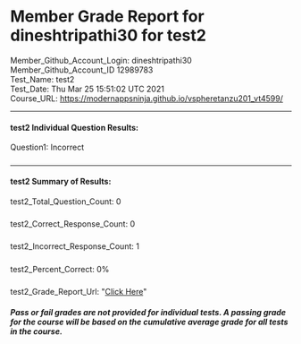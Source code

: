 # Member Grade Report for dineshtripathi30 for test2  
   
Member_Github_Account_Login: dineshtripathi30  
Member_Github_Account_ID 12989783  
Test_Name: test2  
Test_Date: Thu Mar 25 15:51:02 UTC 2021  
Course_URL: https://modernappsninja.github.io/vspheretanzu201_vt4599/  
   
---  
#### test2 Individual Question Results:  
Question1: Incorrect  
#####  
---  
#### test2 Summary of Results:  
test2_Total_Question_Count: 0  
#####  
test2_Correct_Response_Count: 0  
#####  
test2_Incorrect_Response_Count: 1  
#####  
test2_Percent_Correct: 0%  
#####  
test2_Grade_Report_Url: "[Click Here](https://github.com/modernappsninjas/dineshtripathi30/blob/main/static/userdata/courses/vspheretanzu201_vt4599/grade_report.pr43.test2.md)"
##### Pass or fail grades are not provided for individual tests. A passing grade for the course will be based on the cumulative average grade for all tests in the course.  
